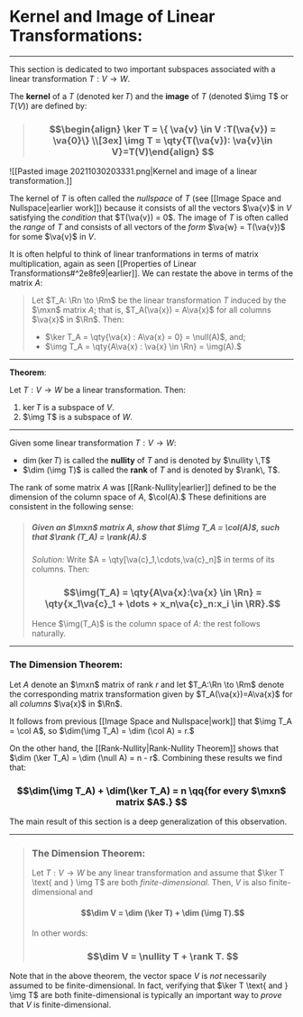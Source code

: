 # Kernel and Image of Linear Transformations:
***

This section is dedicated to two important subspaces associated with a linear transformation $T: V \to W$. 


The **kernel** of a $T$ (denoted $\ker T$)	and the **image** of $T$ (denoted $\img T$ or $T(V)$) are defined by:

> ### $$\begin{align} \ker T  = \{ \va{v} \in V :T(\va{v}) = \va{0}\} \\[3ex] \img T = \qty{T(\va{v}): \va{v}\in V}=T(V)\end{align} $$

![[Pasted image 20211030203331.png|Kernel and image of a linear transformation.]]

The kernel of $T$ is often called the *nullspace* of $T$ (see [[Image Space and Nullspace|earlier work]]) because it consists of all the vectors $\va{v}$ in $V$ satisfying the *condition* that $T(\va{v}) = 0$. The image of $T$ is often called the *range* of $T$ and consists of all vectors of the *form* $\va{w} = T(\va{v})$ for some $\va{v}$ in $V$. 


It is often helpful to think of linear tranformations in terms of matrix multiplication, again as seen [[Properties of Linear Transformations#^2e8fe9|earlier]]. We can restate the above in terms of the matrix $A$:

> Let $T_A: \Rn \to \Rm$ be the linear transformation $T$ induced by the $\mxn$ matrix $A$; that is, $T_A(\va{x}) = A\va{x}$ for all columns $\va{x}$ in $\Rn$. Then:
> - $\ker T_A = \qty{\va{x} : A\va{x} = 0} = \null(A)$, and;
> - $\img T_A = \qty{A\va{x} : \va{x} \in \Rn} = \img(A).$
***

**Theorem**:

Let $T: V\to W$ be a linear transformation. Then:

1. $\ker T$ is a subspace of $V$.
2. $\img T$ is a subspace of $W$.

***

Given some linear transformation  $T: V\to W$:

- $\dim (\ker T)$ is called the **nullity** of $T$ and is denoted by $\nullity \,T$
- $\dim (\img T)$ is called the **rank** of $T$ and is denoted by $\rank\, T$.


The rank of some matrix $A$ was [[Rank-Nullity|earlier]] defined to be the dimension of the column space of $A$, $\col(A).$ These definitions are consistent in the following sense:

> ##### Given an $\mxn$ matrix $A$, show that $\img T_A = \col(A)$, such that $\rank (T_A) = \rank(A).$
> *Solution:* 
> Write $A = \qty[\va{c}_1,\cdots,\va{c}_n]$ in terms of its columns. Then:
> ### $$\img(T_A) = \qty{A\va{x}:\va{x} \in \Rn} = \qty{x_1\va{c}_1 + \dots + x_n\va{c}_n:x_i \in \RR}.$$ 
> Hence $\img(T_A)$ is the column space of $A$: the rest follows naturally.

***

### The Dimension Theorem: 

Let $A$ denote an $\mxn$ matrix of rank $r$ and let $T_A:\Rn \to \Rm$ denote the corresponding matrix transformation given by $T_A(\va{x})=A\va{x}$ for all *columns* $\va{x}$ in $\Rn$.

It follows from previous  [[Image Space and Nullspace|work]] that $\img T_A = \col A$, so $\dim(\img T_A) = \dim (\col A) = r.$

On the other hand, the [[Rank-Nullity|Rank-Nullity Theorem]] shows that $\dim (\ker T_A) = \dim (\null A) = n - r$. Combining these results we find that:

### $$\dim(\img T_A) + \dim(\ker T_A) = n \qq{for every $\mxn$ matrix $A$.} $$

The main result of this section is a deep generalization of this observation. 

***

> ### The Dimension Theorem:
> Let $T: V \to W$ be any linear transformation and assume that $\ker T \text{ and } \img T$ are both *finite-dimensional.* Then, $V$ is also finite-dimensional and
> #### $$\dim V = \dim (\ker T) + \dim (\img T).$$
> In other words:
> ### $$\dim V = \nullity T + \rank T. $$

Note that in the above theorem, the vector space $V$ is *not* necessarily assumed to be finite-dimensional. In fact, verifying that $\ker T \text{ and } \img T$ are both finite-dimensional is typically an important way to *prove* that $V$ is finite-dimensional. 